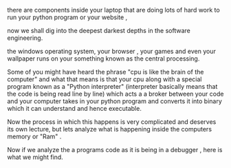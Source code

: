 
there are components inside your laptop that are doing lots of hard work to run your python program or your website , 

now we shall dig into the deepest darkest depths in the software engineering. 

the windows operating system, your browser , your games and even your wallpaper runs on your something known as the central processing.

Some of you might have heard the phrase "cpu is like the brain of the computer" and what that means is that your cpu along with a special program known as a "Python interpreter" (interpreter basically means that the code is being read line by line) which acts a a broker between your code and your computer takes in your python program and converts it into binary which it can understand and hence executable.

Now the process in which this happens is very complicated and deserves its own lecture, but lets analyze what is happening inside the computers memory or "Ram"  .

Now if we analyze the a programs code as it is being in a debugger , here is what we might find.